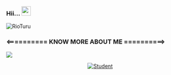 ### Hii... <img src="https://media.giphy.com/media/hvRJCLFzcasrR4ia7z/giphy.gif" width="25px](https://telegra.ph/file/2635267eed1cce033d98a.mp4"/>

<img src="https://telegra.ph/file/63f7db2fc0ab4448860d0.jpg" alt="RioTuru">

### <========== KNOW MORE ABOUT ME ==========>

![](https://visitor-badge.glitch.me/badge?page_id=RioooNoCounter)

<p align="center"><a href="https://github.com/RioooNoCounter"><img title="Student" src="https://github-readme-stats.vercel.app/api?username=RioooNoCounter&show_icons=true&include_all_commits=true&theme=chartreuse-dark&cache_seconds=3200"></a>
  </p>
  
